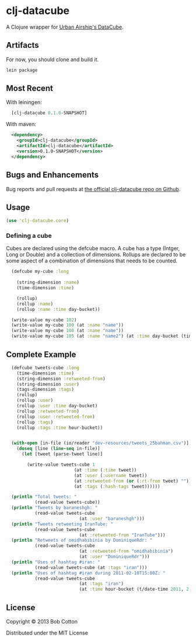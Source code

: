 # clj-datacube

A Clojure wrapper for [Urban Airship's DataCube](https://github.com/urbanairship/datacube).

## Artifacts

For now, you should clone and build it.

```sh
lein package
```

## Most Recent

With leiningen:

``` clj
  [clj-datacube 0.1.0-SNAPSHOT]
```
  
With maven:

``` xml
  <dependency>
    <groupId>clj-datacube</groupId>
    <artifactId>clj-datacube</artifactId>
    <version>0.1.0-SNAPSHOT</version>
  </dependency>
```

## Bugs and Enhancements

Bug reports and pull requests at [the official clj-datacube repo on Github](https://github.com/bcotton/clj-datacube).

## Usage

``` clj
(use 'clj-datacube.core)
```

### Defining a cube

Cubes are declared using the defcube macro. A cube has a type (Intger, Long or Double) and a collection of dimensions. Rollups are declared to be some aspect of a combination of dimensions that needs to be counted.

``` clj
  (defcube my-cube :long 
    
    (string-dimension :name)
    (time-dimension :time)

    (rollup)
    (rollup :name)
    (rollup :name :time day-bucket))

  (write-value my-cube 102)
  (write-value my-cube 100 (at :name "name"))
  (write-value my-cube 100 (at :name "name"))
  (write-value my-cube 105 (at :name "name2") (at :time day-bucket (time/date-time 2013 06 02)))
```

## Complete Example

```clj
  (defcube tweets-cube :long
    (time-dimension :time)
    (string-dimension :retweeted-from)
    (string-dimension :user)
    (tags-dimension :tags)
    (rollup)
    (rollup :user)
    (rollup :user :time day-bucket)
    (rollup :retweeted-from)
    (rollup :user :retweeted-from)
    (rollup :tags)
    (rollup :tags :time hour-bucket))


  (with-open [in-file (io/reader "dev-resources/tweets_25bahman.csv")]
    (doseq [line (line-seq in-file)]
      (let [tweet (parse-tweet line)]

        (write-value tweets-cube 1
                          (at :time (:time tweet))
                          (at :user (:username tweet))
                          (at :retweeted-from (or (:rt-from tweet) ""))
                          (at :tags (:hash-tags tweet))))))

  (println "Total tweets: " 
           (read-value tweets-cube))
  (println "Tweets by baraneshgh: "
           (read-value tweets-cube 
                            (at :user "baraneshgh")))
  (println "Tweets retweeting IranTube: "
           (read-value tweets-cube 
                            (at :retweeted-from "IranTube")))
  (println "Retweets of omidhabibinia by DominiqueRdr: " 
           (read-value tweets-cube 
                            (at :retweeted-from "omidhabibinia")
                            (at :user "DominiqueRdr")))
  (println "Uses of hashtag #iran: " 
           (read-value tweets-cube (at :tags "iran")))
  (println "Uses of hashtag #iran during 2011-02-10T15:00Z: "
           (read-value tweets-cube 
                            (at :tags "iran") 
                            (at :time hour-bucket (t/date-time 2011, 2, 10, 15, 0, 0, 0))))

```
  

## License

Copyright © 2013 Bob Cotton

Distributed under the MIT License
